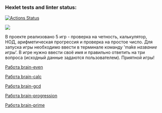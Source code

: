 ### Hexlet tests and linter status:
[![Actions Status](https://github.com/tresh-polka/frontend-project-44/actions/workflows/hexlet-check.yml/badge.svg)](https://github.com/tresh-polka/frontend-project-44/actions)

<a href="https://codeclimate.com/github/tresh-polka/frontend-project-44/maintainability"><img src="https://api.codeclimate.com/v1/badges/b84640aa660925c67527/maintainability" /></a>

В проекте реализовано 5 игр - проверка на четность, калькулятор, НОД, арифметическая прогрессия и проверка на простое число.
Для запуска игры необходимо ввести в терминале команду 'make *название игры*'.
В игре нужно ввести своё имя и правильно ответить на три вопроса (исходный данные задаются пользователем).
Приятной игры!

<a href='https://asciinema.org/a/bJL5dYPb1wZB9QT86xh9BBAeU'>Работа brain-even<a>

<a href='https://asciinema.org/a/tSnlEKXFVVN9Ykfalhzi63iTu'>Работа brain-calc</a>

<a href='https://asciinema.org/a/9HXkfiIIAdAZcP5Ie7RpJXayA'>Работа brain-gcd</a>

<a href='https://asciinema.org/a/Je54EQ5eDlzN8bCQuCbju5Q8K'>Работа brain-progression</a>

<a href='https://asciinema.org/a/74pJci6g6ErPur5aGALUHDb8F'>Работа brain-prime</a>